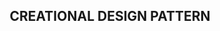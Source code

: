 <html>
<head>
<style>
h2{text-align: center;}
</style>
</head>
<body>

<h2>CREATIONAL DESIGN PATTERN</h2>




</body>
</html>